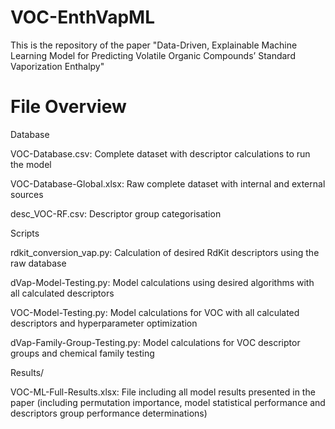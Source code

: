 # VOC-EnthVapML
This is the repository of the paper "Data-Driven, Explainable Machine Learning Model for Predicting Volatile Organic Compounds’ Standard Vaporization Enthalpy"




# File Overview

Database

VOC-Database.csv: Complete dataset with descriptor calculations to run the model

VOC-Database-Global.xlsx: Raw complete dataset with internal and external sources

desc_VOC-RF.csv: Descriptor group categorisation


Scripts

rdkit_conversion_vap.py: Calculation of desired RdKit descriptors using the raw database

dVap-Model-Testing.py: Model calculations using desired algorithms with all calculated descriptors

VOC-Model-Testing.py: Model calculations for VOC with all calculated descriptors and hyperparameter optimization

dVap-Family-Group-Testing.py: Model calculations for VOC descriptor groups and chemical family testing



Results/

VOC-ML-Full-Results.xlsx: File including all model results presented in the paper (including permutation importance, model statistical performance and descriptors group performance determinations)
